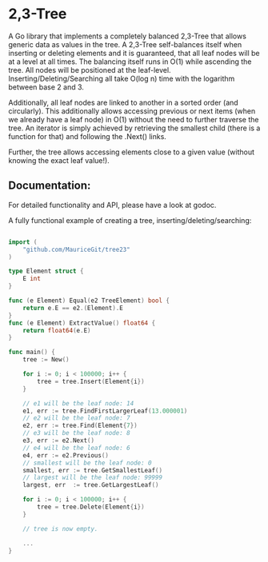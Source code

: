 # 2,3-Tree

A Go library that implements a completely balanced 2,3-Tree that allows generic data as values in the tree.
A 2,3-Tree self-balances itself when inserting or deleting elements and it is guaranteed, that all leaf nodes will
be at a level at all times. The balancing itself runs in O(1) while ascending the tree.
All nodes will be positioned at the leaf-level. Inserting/Deleting/Searching all take O(log n) time with the logarithm between base 2 and 3.

Additionally, all leaf nodes are linked to another in a sorted order (and circularly). This additionally allows accessing
previous or next items (when we already have a leaf node) in O(1) without the need to further traverse the tree.
An iterator is simply achieved by retrieving the smallest child (there is a function for that) and following the .Next() links.

Further, the tree allows accessing elements close to a given value (without knowing the exact leaf value!).

## Documentation:

For detailed functionality and API, please have a look at godoc.

A fully functional example of creating a tree, inserting/deleting/searching:

```go

import (
    "github.com/MauriceGit/tree23"
)

type Element struct {
    E int
}

func (e Element) Equal(e2 TreeElement) bool {
    return e.E == e2.(Element).E
}
func (e Element) ExtractValue() float64 {
    return float64(e.E)
}

func main() {
    tree := New()

    for i := 0; i < 100000; i++ {
        tree = tree.Insert(Element{i})
    }

    // e1 will be the leaf node: 14
    e1, err := tree.FindFirstLargerLeaf(13.000001)
    // e2 will be the leaf node: 7
    e2, err := tree.Find(Element{7})
    // e3 will be the leaf node: 8
    e3, err := e2.Next()
    // e4 will be the leaf node: 6
    e4, err := e2.Previous()
    // smallest will be the leaf node: 0
    smallest, err := tree.GetSmallestLeaf()
    // largest will be the leaf node: 99999
    largest, err  := tree.GetLargestLeaf()

    for i := 0; i < 100000; i++ {
        tree = tree.Delete(Element{i})
    }

    // tree is now empty.

    ...
}

```
